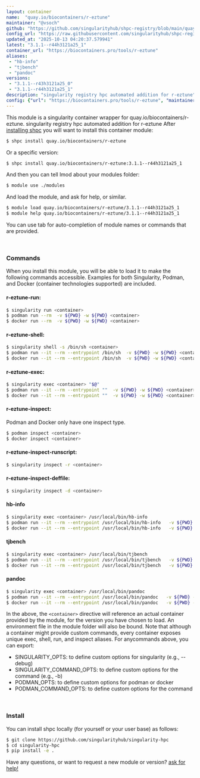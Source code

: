 ```yaml
---
layout: container
name:  "quay.io/biocontainers/r-eztune"
maintainer: "@vsoch"
github: "https://github.com/singularityhub/shpc-registry/blob/main/quay.io/biocontainers/r-eztune/container.yaml"
config_url: "https://raw.githubusercontent.com/singularityhub/shpc-registry/main/quay.io/biocontainers/r-eztune/container.yaml"
updated_at: "2025-10-13 04:20:37.579941"
latest: "3.1.1--r44h3121a25_1"
container_url: "https://biocontainers.pro/tools/r-eztune"
aliases:
 - "hb-info"
 - "tjbench"
 - "pandoc"
versions:
 - "3.1.1--r43h3121a25_0"
 - "3.1.1--r44h3121a25_1"
description: "singularity registry hpc automated addition for r-eztune"
config: {"url": "https://biocontainers.pro/tools/r-eztune", "maintainer": "@vsoch", "description": "singularity registry hpc automated addition for r-eztune", "latest": {"3.1.1--r44h3121a25_1": "sha256:bc39167f07d1a170c1a84dfd5c2425543392e1dac2a16896f9adfb35d728cd84"}, "tags": {"3.1.1--r43h3121a25_0": "sha256:48ef0b6e171ec347d6c72a7b367a596a9ebbdf7dca51b2597b8c3210ce2e624f", "3.1.1--r44h3121a25_1": "sha256:bc39167f07d1a170c1a84dfd5c2425543392e1dac2a16896f9adfb35d728cd84"}, "docker": "quay.io/biocontainers/r-eztune", "aliases": {"hb-info": "/usr/local/bin/hb-info", "tjbench": "/usr/local/bin/tjbench", "pandoc": "/usr/local/bin/pandoc"}}
---
```


This module is a singularity container wrapper for quay.io/biocontainers/r-eztune.
singularity registry hpc automated addition for r-eztune
After [installing shpc](#install) you will want to install this container module:


```bash
$ shpc install quay.io/biocontainers/r-eztune
```

Or a specific version:

```bash
$ shpc install quay.io/biocontainers/r-eztune:3.1.1--r44h3121a25_1
```

And then you can tell lmod about your modules folder:

```bash
$ module use ./modules
```

And load the module, and ask for help, or similar.

```bash
$ module load quay.io/biocontainers/r-eztune/3.1.1--r44h3121a25_1
$ module help quay.io/biocontainers/r-eztune/3.1.1--r44h3121a25_1
```

You can use tab for auto-completion of module names or commands that are provided.

<br>

### Commands

When you install this module, you will be able to load it to make the following commands accessible.
Examples for both Singularity, Podman, and Docker (container technologies supported) are included.

#### r-eztune-run:

```bash
$ singularity run <container>
$ podman run --rm  -v ${PWD} -w ${PWD} <container>
$ docker run --rm  -v ${PWD} -w ${PWD} <container>
```

#### r-eztune-shell:

```bash
$ singularity shell -s /bin/sh <container>
$ podman run --it --rm --entrypoint /bin/sh  -v ${PWD} -w ${PWD} <container>
$ docker run --it --rm --entrypoint /bin/sh  -v ${PWD} -w ${PWD} <container>
```

#### r-eztune-exec:

```bash
$ singularity exec <container> "$@"
$ podman run --it --rm --entrypoint ""  -v ${PWD} -w ${PWD} <container> "$@"
$ docker run --it --rm --entrypoint ""  -v ${PWD} -w ${PWD} <container> "$@"
```

#### r-eztune-inspect:

Podman and Docker only have one inspect type.

```bash
$ podman inspect <container>
$ docker inspect <container>
```

#### r-eztune-inspect-runscript:

```bash
$ singularity inspect -r <container>
```

#### r-eztune-inspect-deffile:

```bash
$ singularity inspect -d <container>
```


#### hb-info

```bash
$ singularity exec <container> /usr/local/bin/hb-info
$ podman run --it --rm --entrypoint /usr/local/bin/hb-info   -v ${PWD} -w ${PWD} <container> -c " $@"
$ docker run --it --rm --entrypoint /usr/local/bin/hb-info   -v ${PWD} -w ${PWD} <container> -c " $@"
```


#### tjbench

```bash
$ singularity exec <container> /usr/local/bin/tjbench
$ podman run --it --rm --entrypoint /usr/local/bin/tjbench   -v ${PWD} -w ${PWD} <container> -c " $@"
$ docker run --it --rm --entrypoint /usr/local/bin/tjbench   -v ${PWD} -w ${PWD} <container> -c " $@"
```


#### pandoc

```bash
$ singularity exec <container> /usr/local/bin/pandoc
$ podman run --it --rm --entrypoint /usr/local/bin/pandoc   -v ${PWD} -w ${PWD} <container> -c " $@"
$ docker run --it --rm --entrypoint /usr/local/bin/pandoc   -v ${PWD} -w ${PWD} <container> -c " $@"
```



In the above, the `<container>` directive will reference an actual container provided
by the module, for the version you have chosen to load. An environment file in the
module folder will also be bound. Note that although a container
might provide custom commands, every container exposes unique exec, shell, run, and
inspect aliases. For anycommands above, you can export:

 - SINGULARITY_OPTS: to define custom options for singularity (e.g., --debug)
 - SINGULARITY_COMMAND_OPTS: to define custom options for the command (e.g., -b)
 - PODMAN_OPTS: to define custom options for podman or docker
 - PODMAN_COMMAND_OPTS: to define custom options for the command

<br>

### Install

You can install shpc locally (for yourself or your user base) as follows:

```bash
$ git clone https://github.com/singularityhub/singularity-hpc
$ cd singularity-hpc
$ pip install -e .
```

Have any questions, or want to request a new module or version? [ask for help!](https://github.com/singularityhub/singularity-hpc/issues)